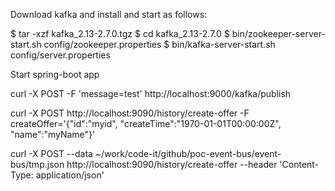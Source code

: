 Download kafka and install and start as follows:

$ tar -xzf kafka_2.13-2.7.0.tgz
$ cd kafka_2.13-2.7.0
$ bin/zookeeper-server-start.sh config/zookeeper.properties
$ bin/kafka-server-start.sh config/server.properties

Start spring-boot app

curl -X POST -F 'message=test' http://localhost:9000/kafka/publish

curl -X POST http://localhost:9090/history/create-offer -F createOffer='{"id":"myid", "createTime":"1970-01-01T00:00:00Z", "name":"myName"}'

curl -X POST --data ~/work/code-it/github/poc-event-bus/event-bus/tmp.json  http://localhost:9090/history/create-offer --header 'Content-Type: application/json'

